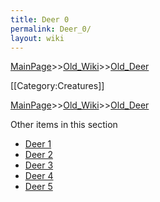 ```yaml
---
title: Deer 0
permalink: Deer_0/
layout: wiki
---
```


[MainPage](/keeperrl_wiki/ "wikilink")>>[Old_Wiki](/keeperrl_wiki/Old_Wiki "wikilink")>>[Old_Deer](/keeperrl_wiki/Old_Deer "wikilink")

[[Category:Creatures]]

[MainPage](/keeperrl_wiki/ "wikilink")>>[Old_Wiki](/keeperrl_wiki/Old_Wiki "wikilink")>>[Old_Deer](/keeperrl_wiki/Old_Deer "wikilink")

Other items in this section
-    [Deer 1](/keeperrl_wiki/Deer_1 "wikilink")
-    [Deer 2](/keeperrl_wiki/Deer_2 "wikilink")
-    [Deer 3](/keeperrl_wiki/Deer_3 "wikilink")
-    [Deer 4](/keeperrl_wiki/Deer_4 "wikilink")
-    [Deer 5](/keeperrl_wiki/Deer_5 "wikilink")
